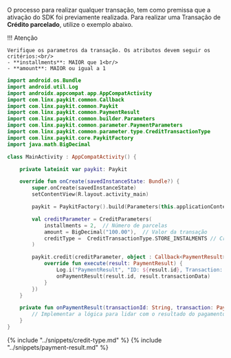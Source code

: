 O processo para realizar qualquer transação, tem como premissa que a ativação do SDK foi previamente realizada. 
Para realizar uma Transação de **Crédito parcelado**, utilize o exemplo abaixo. 

!!! Atenção 

    Verifique os parametros da transação. Os atributos devem seguir os critérios:<br/>
    - **installments**: MAIOR que 1<br/>
    - **amount**: MAIOR ou igual a 1

```kotlin
import android.os.Bundle
import android.util.Log
import androidx.appcompat.app.AppCompatActivity
import com.linx.paykit.common.Callback
import com.linx.paykit.common.Paykit
import com.linx.paykit.common.PaymentResult
import com.linx.paykit.common.builder.Parameters
import com.linx.paykit.common.parameter.PaymentParameters
import com.linx.paykit.common.parameter.type.CreditTransactionType
import com.linx.paykit.core.PaykitFactory
import java.math.BigDecimal

class MainActivity : AppCompatActivity() {

    private lateinit var paykit: Paykit

    override fun onCreate(savedInstanceState: Bundle?) {
        super.onCreate(savedInstanceState)
        setContentView(R.layout.activity_main)

        paykit = PaykitFactory().build(Parameters(this.applicationContext, "Credito parcelado"))

        val creditParameter = CreditParameters(
            installments = 2,  // Número de parcelas
            amount = BigDecimal("100.00"),  // Valor da transação
            creditType =  CreditTransactionType.STORE_INSTALMENTS // Crédito parcelado lojista
        )

        paykit.credit(creditParameter, object : Callback<PaymentResult> {
            override fun execute(result: PaymentResult) {
                Log.i("PaymentResult", "ID: ${result.id}, Transaction: ${result.transactionData}")
                onPaymentResult(result.id, result.transactionData)
            }
        })
    }

    private fun onPaymentResult(transactionId: String, transaction: PaymentResult) {
        // Implementar a lógica para lidar com o resultado do pagamento
    }
}
```

{% include "../snippets/credit-type.md" %}
{% include "../snippets/payment-result.md" %}

